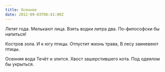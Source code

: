 ```yaml
---
title: Осеннее
date: 2012-09-03T06:41:00Z
---
```


Летят года.
Мелькают лица.
Взять водки литра два.
По-философски бы напиться!

Костров зола.
И к югу птицы.
Отпустит жизнь трава,
В лесу заиневеют птицы.

Осенняя вода
Течёт и злится.
Хвост зашерстившего кота.
Под одеялом бы укрыться.